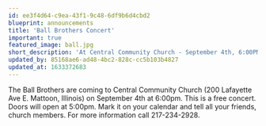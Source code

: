 ```yaml
---
id: ee3f4d64-c9ea-43f1-9c48-6df9b6d4cbd2
blueprint: announcements
title: 'Ball Brothers Concert'
important: true
featured_image: ball.jpg
short_description: 'At Central Community Church - September 4th, 6:00PM'
updated_by: 85168ae6-ad48-4bc2-828c-cc5b103b4827
updated_at: 1633372683
---
```

The Ball Brothers are coming to Central Community Church (200 Lafayette Ave E. Mattoon, Illinois) on September 4th at 6:00pm. This is a free concert. Doors will open at 5:00pm. Mark it on your calendar and tell all your friends, church members. For more information call 217-234-2928.